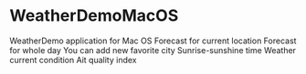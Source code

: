 # WeatherDemoMacOS
WeatherDemo application for Mac OS
Forecast for current location
Forecast for whole day
You can add new favorite city
Sunrise-sunshine time
Weather current condition 
Ait quality index

